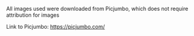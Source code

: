 All images used were downloaded from Picjumbo, which does not require attribution for images

Link to Picjumbo: https://picjumbo.com/
